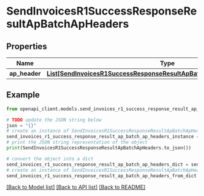 # SendInvoicesR1SuccessResponseResultApBatchApHeaders


## Properties

Name | Type | Description | Notes
------------ | ------------- | ------------- | -------------
**ap_header** | [**List[SendInvoicesR1SuccessResponseResultApBatchApHeadersApHeaderInner]**](SendInvoicesR1SuccessResponseResultApBatchApHeadersApHeaderInner.md) |  | [optional] 

## Example

```python
from openapi_client.models.send_invoices_r1_success_response_result_ap_batch_ap_headers import SendInvoicesR1SuccessResponseResultApBatchApHeaders

# TODO update the JSON string below
json = "{}"
# create an instance of SendInvoicesR1SuccessResponseResultApBatchApHeaders from a JSON string
send_invoices_r1_success_response_result_ap_batch_ap_headers_instance = SendInvoicesR1SuccessResponseResultApBatchApHeaders.from_json(json)
# print the JSON string representation of the object
print(SendInvoicesR1SuccessResponseResultApBatchApHeaders.to_json())

# convert the object into a dict
send_invoices_r1_success_response_result_ap_batch_ap_headers_dict = send_invoices_r1_success_response_result_ap_batch_ap_headers_instance.to_dict()
# create an instance of SendInvoicesR1SuccessResponseResultApBatchApHeaders from a dict
send_invoices_r1_success_response_result_ap_batch_ap_headers_from_dict = SendInvoicesR1SuccessResponseResultApBatchApHeaders.from_dict(send_invoices_r1_success_response_result_ap_batch_ap_headers_dict)
```
[[Back to Model list]](../README.md#documentation-for-models) [[Back to API list]](../README.md#documentation-for-api-endpoints) [[Back to README]](../README.md)


